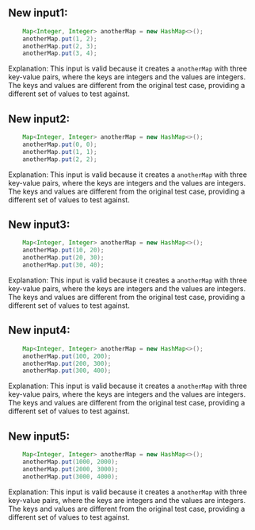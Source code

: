 ## New input1:
```java
    Map<Integer, Integer> anotherMap = new HashMap<>();
    anotherMap.put(1, 2);
    anotherMap.put(2, 3);
    anotherMap.put(3, 4);
```
Explanation: This input is valid because it creates a `anotherMap` with three key-value pairs, where the keys are integers and the values are integers. The keys and values are different from the original test case, providing a different set of values to test against.

## New input2:
```java
    Map<Integer, Integer> anotherMap = new HashMap<>();
    anotherMap.put(0, 0);
    anotherMap.put(1, 1);
    anotherMap.put(2, 2);
```
Explanation: This input is valid because it creates a `anotherMap` with three key-value pairs, where the keys are integers and the values are integers. The keys and values are different from the original test case, providing a different set of values to test against.

## New input3:
```java
    Map<Integer, Integer> anotherMap = new HashMap<>();
    anotherMap.put(10, 20);
    anotherMap.put(20, 30);
    anotherMap.put(30, 40);
```
Explanation: This input is valid because it creates a `anotherMap` with three key-value pairs, where the keys are integers and the values are integers. The keys and values are different from the original test case, providing a different set of values to test against.

## New input4:
```java
    Map<Integer, Integer> anotherMap = new HashMap<>();
    anotherMap.put(100, 200);
    anotherMap.put(200, 300);
    anotherMap.put(300, 400);
```
Explanation: This input is valid because it creates a `anotherMap` with three key-value pairs, where the keys are integers and the values are integers. The keys and values are different from the original test case, providing a different set of values to test against.

## New input5:
```java
    Map<Integer, Integer> anotherMap = new HashMap<>();
    anotherMap.put(1000, 2000);
    anotherMap.put(2000, 3000);
    anotherMap.put(3000, 4000);
```
Explanation: This input is valid because it creates a `anotherMap` with three key-value pairs, where the keys are integers and the values are integers. The keys and values are different from the original test case, providing a different set of values to test against.